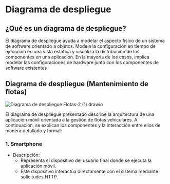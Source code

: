 <h1>Diagrama de despliegue</h1>

## ¿Qué es un diagrama de despliegue?

<p>El diagrama de despliegue ayuda a modelar el aspecto físico de un sistema de software orientado a objetos. Modela la configuración en tiempo de ejecución en una vista estática y visualiza la distribución de los componentes en una aplicación. En la mayoría de los casos, implica modelar las configuraciones de hardware junto con los componentes de software existentes</p>

## Diagrama de despliegue (Mantenimiento de flotas)

![Diagrama de despliegue Flotas-2 (1) drawio](https://github.com/user-attachments/assets/2902b39a-e0fe-427f-9c2a-19b9f82c1ced)

<p>El diagrama de despliegue presentado describe la arquitectura de una aplicación móvil orientada a la gestión de flotas vehiculares. A continuación, se explican los componentes y la interacción entre ellos de manera detallada y formal:</p>

### 1. Smartphone
* Descripción:
  * Representa el dispositivo del usuario final donde se ejecuta la aplicación móvil.
  * Este dispositivo interactúa directamente con el sistema mediante solicitudes HTTP.

